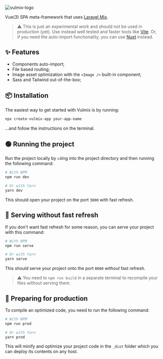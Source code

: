 ![vulmix-logo](https://user-images.githubusercontent.com/8026741/192224953-9fad0854-0610-4c71-bcf0-55f40206bea8.svg)

Vue(3) SPA meta-framework that uses [Laravel Mix](https://www.npmjs.com/package/laravel-mix).

> ⚠️ This is just an experimental work and should not be used in production (yet). Use instead well tested and faster tools like [Vite](https://github.com/vitejs/vite). Or, if you need the auto-import functionality, you can use [Nuxt](https://nuxtjs.org/) instead.

## ✨ Features

- Components auto-import;
- File based routing;
- Image asset optimization with the `<Image />` built-in component;
- Sass and Tailwind out-of-the-box;

## 📦 Installation

The easiest way to get started with Vulmix is by running:

```bash
npx create-vulmix-app your-app-name
```

...and follow the instructions on the terminal.

## 🟢 Running the project

Run the project locally by `cd`ing into the project directory and then running the following command:

```bash
# With NPM
npm run dev

# Or with Yarn
yarn dev
```

This should open your project on the port `3000` with fast refresh.

## 🤔 Serving without fast refresh

If you don't want fast refresh for some reason, you can serve your project with this command:

```bash
# With NPM
npm run serve

# Or with Yarn
yarn serve
```

This should serve your project onto the port `8000` _without_ fast refresh.

> ⚠️ You need to `npm run build` in a separate terminal to recompile your files without serving them.

## 🚀 Preparing for production

To compile an optimized code, you need to run the following command:

```bash
# With NPM
npm run prod

# Or with Yarn
yarn prod
```

This will minify and optimize your project code in the `_dist` folder which you can deploy its contents on any host.
